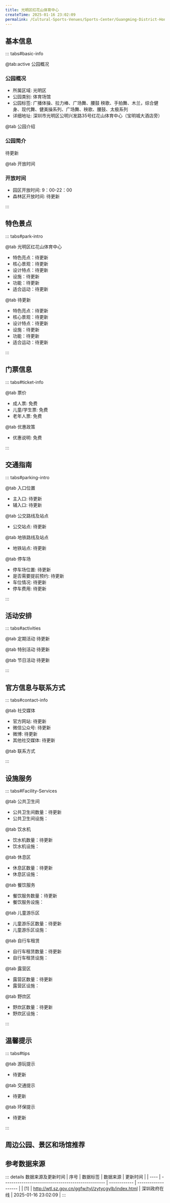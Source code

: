 ```yaml
---
title: 光明区红花山体育中心
createTime: 2025-01-16 23:02:09
permalink: /Cultural-Sports-Venues/Sports-Center/Guangming-District-Honghuashan-Sports-Center/
---
```



<script setup>
import ImageSwiper from '/.vuepress/theme/components/ImageSwiper.vue'
// 轮播图数据
const swiperItems = [
    {
                link: 'https://www.sztyzx.com.cn/public/uploads/images/20220608/e5f307064c4811bebfa0989c0fe2c3f3.jpg',
                title: '光明区红花山体育中心',
                description: '待更新...',
                author: '深圳政府在线',
                date: '2025/01/16'
                },
  {
                link: 'https://www.sztyzx.com.cn/public/uploads/images/20220608/e5f307064c4811bebfa0989c0fe2c3f3.jpg',
                title: '光明区红花山体育中心',
                description: '待更新...',
                author: '深圳政府在线',
                date: '2025/01/16'
                }
]
// 配置项
const swiperConfig = {
  height: 500,
  showInfo: true
}
</script>
<!-- 轮播图组件 -->
<ImageSwiper :items="swiperItems" :config="swiperConfig" />



## 基本信息

::: tabs#basic-info

@tab:active 公园概况
### 公园概况
- 所属区域: 光明区
- 公园类别: 体育场馆
- 公园标签: 广播体操、拉力棒、广场舞、腰鼓 秧歌、手拍舞、木兰，综合健身、现代舞、健美操系列、广场舞、秧歌、腰鼓、太极系列
- 详细地址: 深圳市光明区公明兴发路35号红花山体育中心（宝明城大酒店旁）

@tab 公园介绍
### 公园简介
待更新

@tab 开放时间
### 开放时间
- 园区开放时间: 9：00-22：00
- 森林区开放时间: 待更新

:::

## 特色景点

::: tabs#park-intro

@tab 光明区红花山体育中心
<ImageCard
image="https://www.sztyzx.com.cn/public/uploads/images/20220608/e5f307064c4811bebfa0989c0fe2c3f3.jpg"
    title="光明区红花山体育中心"
    description="待更新"
    date=""
    author="深圳政府在线"
/>


- 特色亮点：待更新
- 核心景观：待更新
- 设计特点：待更新
- 设施：待更新
- 功能：待更新
- 适合运动：待更新

@tab 待更新
<ImageCard
image="https://www.sztyzx.com.cn/public/uploads/images/20220608/e5f307064c4811bebfa0989c0fe2c3f3.jpg"
    title="光明区红花山体育中心"
    description="待更新"
    date=""
    author="深圳政府在线"
/>


- 特色亮点：待更新
- 核心景观：待更新
- 设计特点：待更新
- 设施：待更新
- 功能：待更新
- 适合运动：待更新

:::

## 门票信息

::: tabs#ticket-info

@tab 票价
- 成人票: 免费
- 儿童/学生票: 免费
- 老年人票: 免费

@tab 优惠政策
- 优惠说明: 免费

:::

## 交通指南

::: tabs#parking-intro

@tab 入口位置
- 主入口: 待更新
- 辅入口: 待更新

@tab 公交路线及站点
- 公交站点: 待更新

@tab 地铁路线及站点
- 地铁站点: 待更新

@tab 停车场
- 停车场位置: 待更新
- 是否需要提前预约: 待更新
- 车位情况: 待更新
- 停车费用: 待更新

:::

## 活动安排

::: tabs#activities

@tab 定期活动
待更新

@tab 特别活动
待更新

@tab 节日活动
待更新

:::

## 官方信息与联系方式

::: tabs#contact-info

@tab 社交媒体
- 官方网站: 待更新
- 微信公众号: 待更新
- 微博: 待更新
- 其他社交媒体: 待更新

@tab 联系方式

:::

## 设施服务

::: tabs#Facility-Services

@tab 公共卫生间
- 公共卫生间数量：待更新
- 公共卫生间设施：

@tab 饮水机
- 饮水机数量：待更新
- 饮水机设施：

@tab 休息区
- 休息区数量：待更新
- 休息区设施：

@tab 餐饮服务
- 餐饮服务数量：待更新
- 餐饮服务设施：

@tab 儿童游乐区
- 儿童游乐区数量：待更新
- 儿童游乐区设施：

@tab 自行车租赁
- 自行车租赁数量：待更新
- 自行车租赁设施：

@tab 露营区
- 露营区数量：待更新
- 露营区设施：

@tab 野炊区
- 野炊区数量：待更新
- 野炊区设施：

:::

## 温馨提示

::: tabs#tips

@tab 游玩提示
- 待更新

@tab 交通提示
- 待更新

@tab 环保提示
- 待更新

:::

## 周边公园、景区和场馆推荐

<CardGrid>
  <ImageCard
        image="https://www.sz.gov.cn/img/4/4115/4115442/11197294.png"
        title="民治体育公园"
        description="民治体育公园（又名“梦清公园”），位于民治街道民治大道和民康路交汇口东南角，总用地面积约3.7万平方米。该公园采用生态可持续发展和以人为本的设计原则。融入休闲体育公园、水质净化厂海绵城市建设等多重功能，呈现出城市智慧与生态美景的结合。民治体育公园打造了全龄化体育运动场所，南侧设置含标准11人真草足球场，3个全场、2个半场的篮球场。北侧设置了康体设施、儿童活动区、休闲活动区共2400平方米以及健身步道600米。多样化的运动场地、丰富多彩的游乐设施舒适的休闲区域、满足周边市民健身、孩童娱乐、老人锻炼等多种体育需求。"
        href="/Cultural-Sports-Venues/Sports-Center/Minzhi-Sports-Park/"
        author="待更新"
        date="2025/01/02"
      />
      <ImageCard
        image="https://www.sz.gov.cn/img/4/4115/4115442/11197294.png"
        title="民治体育公园"
        description="民治体育公园（又名“梦清公园”），位于民治街道民治大道和民康路交汇口东南角，总用地面积约3.7万平方米。该公园采用生态可持续发展和以人为本的设计原则。融入休闲体育公园、水质净化厂海绵城市建设等多重功能，呈现出城市智慧与生态美景的结合。民治体育公园打造了全龄化体育运动场所，南侧设置含标准11人真草足球场，3个全场、2个半场的篮球场。北侧设置了康体设施、儿童活动区、休闲活动区共2400平方米以及健身步道600米。多样化的运动场地、丰富多彩的游乐设施舒适的休闲区域、满足周边市民健身、孩童娱乐、老人锻炼等多种体育需求。"
        href="/Cultural-Sports-Venues/Sports-Center/Minzhi-Sports-Park/"
        author="待更新"
        date="2025/01/02"
      />
    </CardGrid>


## 参考数据来源

::: details 数据来源及更新时间
| 序号 | 数据标签                                           | 数据来源     | 更新时间            |
| ---- | -------------------------------------------------- | ------------ | ------------------- |
| [1]  | http://wtl.sz.gov.cn/ggfw/tyl/zytycgylb/index.html | 深圳政府在线 | 2025-01-16 23:02:09 |
:::

